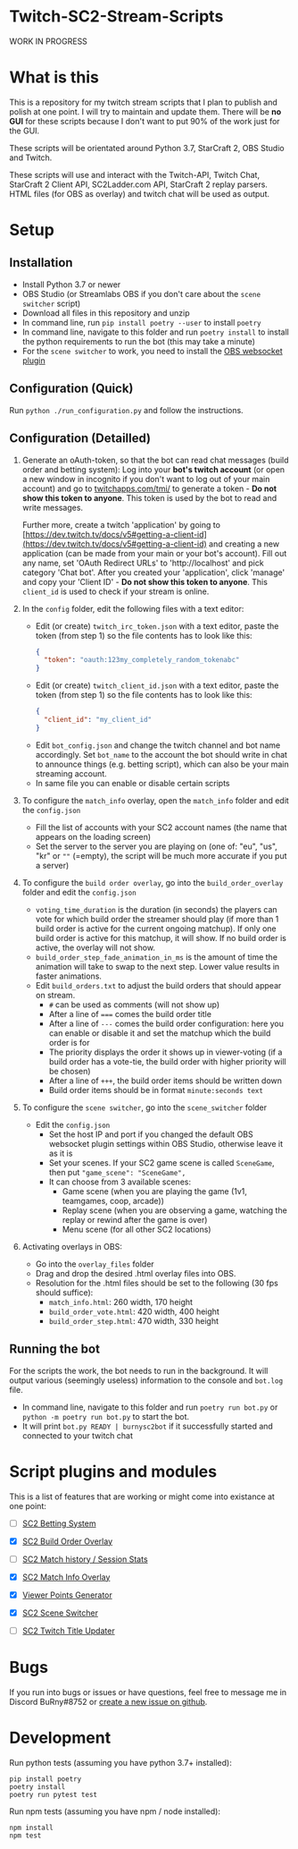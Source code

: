 # Twitch-SC2-Stream-Scripts

WORK IN PROGRESS

# What is this

This is a repository for my twitch stream scripts that I plan to publish and polish at one point. I will try to maintain and update them. There will be **no GUI** for these scripts because I don't want to put 90% of the work just for the GUI.

These scripts will be orientated around Python 3.7, StarCraft 2, OBS Studio and Twitch.

These scripts will use and interact with the Twitch-API, Twitch Chat, StarCraft 2 Client API, SC2Ladder.com API, StarCraft 2 replay parsers.
HTML files (for OBS as overlay) and twitch chat will be used as output.

# Setup

## Installation

- Install Python 3.7 or newer
- OBS Studio (or Streamlabs OBS if you don't care about the `scene switcher` script)
- Download all files in this repository and unzip
- In command line, run `pip install poetry --user` to install `poetry`
- In command line, navigate to this folder and run `poetry install` to install the python requirements to run the bot (this may take a minute)
- For the `scene switcher` to work, you need to install the [OBS websocket plugin](https://github.com/Palakis/obs-websocket/releases)

## Configuration (Quick)

Run `python ./run_configuration.py` and follow the instructions.

## Configuration (Detailled)

1. Generate an oAuth-token, so that the bot can read chat messages (build order and betting system): Log into your **bot's twitch account** (or open a new window in incognito if you don't want to log out of your main account) and go to [twitchapps.com/tmi/](https://twitchapps.com/tmi/) to generate a token - **Do not show this token to anyone**. This token is used by the bot to read and write messages.

   Further more, create a twitch 'application' by going to [https://dev.twitch.tv/docs/v5#getting-a-client-id](https://dev.twitch.tv/docs/v5#getting-a-client-id) and creating a new application (can be made from your main or your bot's account). Fill out any name, set 'OAuth Redirect URLs' to 'http://localhost' and pick category 'Chat bot'.
   After you created your 'application', click 'manage' and copy your 'Client ID' - **Do not show this token to anyone**. This `client_id` is used to check if your stream is online.

2. In the `config` folder, edit the following files with a text editor:
   - Edit (or create) `twitch_irc_token.json` with a text editor, paste the token (from step 1) so the file contents has to look like this:
     ```json
     {
       "token": "oauth:123my_completely_random_tokenabc"
     }
     ```
   - Edit (or create) `twitch_client_id.json` with a text editor, paste the token (from step 1) so the file contents has to look like this:
     ```json
     {
       "client_id": "my_client_id"
     }
     ```
   - Edit `bot_config.json` and change the twitch channel and bot name accordingly. Set `bot_name` to the account the bot should write in chat to announce things (e.g. betting script), which can also be your main streaming account.
   - In same file you can enable or disable certain scripts
3. To configure the `match_info` overlay, open the `match_info` folder and edit the `config.json`
   - Fill the list of accounts with your SC2 account names (the name that appears on the loading screen)
   - Set the server to the server you are playing on (one of: "eu", "us", "kr" or `""` (=empty), the script will be much more accurate if you put a server)
4. To configure the `build order overlay`, go into the `build_order_overlay` folder and edit the `config.json`
   - `voting_time_duration` is the duration (in seconds) the players can vote for which build order the streamer should play (if more than 1 build order is active for the current ongoing matchup). If only one build order is active for this matchup, it will show. If no build order is active, the overlay will not show.
   - `build_order_step_fade_animation_in_ms` is the amount of time the animation will take to swap to the next step. Lower value results in faster animations.
   - Edit `build_orders.txt` to adjust the build orders that should appear on stream.
     - `#` can be used as comments (will not show up)
     - After a line of `===` comes the build order title
     - After a line of `---` comes the build order configuration: here you can enable or disable it and set the matchup which the build order is for
     - The priority displays the order it shows up in viewer-voting (if a build order has a vote-tie, the build order with higher priority will be chosen)
     - After a line of `+++`, the build order items should be written down
     - Build order items should be in format `minute:seconds text`
5. To configure the `scene switcher`, go into the `scene_switcher` folder
   - Edit the `config.json`
     - Set the host IP and port if you changed the default OBS websocket plugin settings within OBS Studio, otherwise leave it as it is
     - Set your scenes. If your SC2 game scene is called `SceneGame`, then put `"game_scene": "SceneGame",`
     - It can choose from 3 available scenes:
       - Game scene (when you are playing the game (1v1, teamgames, coop, arcade))
       - Replay scene (when you are observing a game, watching the replay or rewind after the game is over)
       - Menu scene (for all other SC2 locations)
6. Activating overlays in OBS:
   - Go into the `overlay_files` folder
   - Drag and drop the desired .html overlay files into OBS.
   - Resolution for the .html files should be set to the following (30 fps should suffice):
     - `match_info.html`: 260 width, 170 height
     - `build_order_vote.html`: 420 width, 400 height
     - `build_order_step.html`: 470 width, 330 height

## Running the bot

For the scripts the work, the bot needs to run in the background. It will output various (seemingly useless) information to the console and `bot.log` file.

- In command line, navigate to this folder and run `poetry run bot.py` or `python -m poetry run bot.py` to start the bot.
- It will print `bot.py READY | burnysc2bot` if it successfully started and connected to your twitch chat

# Script plugins and modules

This is a list of features that are working or might come into existance at one point:

- [ ] [SC2 Betting System](https://github.com/BurnySc2/Twitch-SC2-Stream-Scripts/tree/master/betting_system)

- [x] [SC2 Build Order Overlay](https://github.com/BurnySc2/Twitch-SC2-Stream-Scripts/tree/master/build_order_overlay)

- [ ] [SC2 Match history / Session Stats](https://github.com/BurnySc2/Twitch-SC2-Stream-Scripts/tree/master/match_history)

- [x] [SC2 Match Info Overlay](https://github.com/BurnySc2/Twitch-SC2-Stream-Scripts/tree/master/match_info)

- [x] [Viewer Points Generator](https://github.com/BurnySc2/Twitch-SC2-Stream-Scripts/tree/master/points_generator)

- [x] [SC2 Scene Switcher](https://github.com/BurnySc2/Twitch-SC2-Stream-Scripts/tree/master/scene_switcher)

- [ ] [SC2 Twitch Title Updater](https://github.com/BurnySc2/Twitch-SC2-Stream-Scripts/tree/master/title_updater)

# Bugs

If you run into bugs or issues or have questions, feel free to message me in Discord BuRny#8752 or [create a new issue on github](https://github.com/BurnySc2/Twitch-SC2-Stream-Scripts/issues/new).

# Development

Run python tests (assuming you have python 3.7+ installed):

```
pip install poetry
poetry install
poetry run pytest test
```

Run npm tests (assuming you have npm / node installed):

```
npm install
npm test
```
